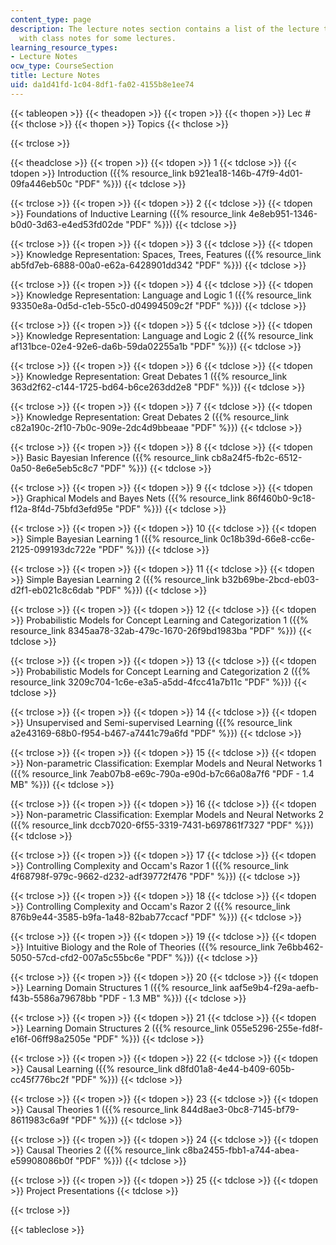 ```yaml
---
content_type: page
description: The lecture notes section contains a list of the lecture topics along
  with class notes for some lectures.
learning_resource_types:
- Lecture Notes
ocw_type: CourseSection
title: Lecture Notes
uid: da1d41fd-1c04-8df1-fa02-4155b8e1ee74
---
```


{{< tableopen >}}
{{< theadopen >}}
{{< tropen >}}
{{< thopen >}}
Lec #
{{< thclose >}}
{{< thopen >}}
Topics
{{< thclose >}}

{{< trclose >}}

{{< theadclose >}}
{{< tropen >}}
{{< tdopen >}}
1
{{< tdclose >}}
{{< tdopen >}}
Introduction ({{% resource_link b921ea18-146b-47f9-4d01-09fa446eb50c "PDF" %}})
{{< tdclose >}}

{{< trclose >}}
{{< tropen >}}
{{< tdopen >}}
2
{{< tdclose >}}
{{< tdopen >}}
Foundations of Inductive Learning ({{% resource_link 4e8eb951-1346-b0d0-3d63-e4ed53fd02de "PDF" %}})
{{< tdclose >}}

{{< trclose >}}
{{< tropen >}}
{{< tdopen >}}
3
{{< tdclose >}}
{{< tdopen >}}
Knowledge Representation: Spaces, Trees, Features ({{% resource_link ab5fd7eb-6888-00a0-e62a-6428901dd342 "PDF" %}})
{{< tdclose >}}

{{< trclose >}}
{{< tropen >}}
{{< tdopen >}}
4
{{< tdclose >}}
{{< tdopen >}}
Knowledge Representation: Language and Logic 1 ({{% resource_link 93350e8a-0d5d-c1eb-55c0-d04994509c2f "PDF" %}})
{{< tdclose >}}

{{< trclose >}}
{{< tropen >}}
{{< tdopen >}}
5
{{< tdclose >}}
{{< tdopen >}}
Knowledge Representation: Language and Logic 2 ({{% resource_link af131bce-02e4-92e6-da6b-59da02255a1b "PDF" %}})
{{< tdclose >}}

{{< trclose >}}
{{< tropen >}}
{{< tdopen >}}
6
{{< tdclose >}}
{{< tdopen >}}
Knowledge Representation: Great Debates 1 ({{% resource_link 363d2f62-c144-1725-bd64-b6ce263dd2e8 "PDF" %}})
{{< tdclose >}}

{{< trclose >}}
{{< tropen >}}
{{< tdopen >}}
7
{{< tdclose >}}
{{< tdopen >}}
Knowledge Representation: Great Debates 2 ({{% resource_link c82a190c-2f10-7b0c-909e-2dc4d9bbeaae "PDF" %}})
{{< tdclose >}}

{{< trclose >}}
{{< tropen >}}
{{< tdopen >}}
8
{{< tdclose >}}
{{< tdopen >}}
Basic Bayesian Inference ({{% resource_link cb8a24f5-fb2c-6512-0a50-8e6e5eb5c8c7 "PDF" %}})
{{< tdclose >}}

{{< trclose >}}
{{< tropen >}}
{{< tdopen >}}
9
{{< tdclose >}}
{{< tdopen >}}
Graphical Models and Bayes Nets ({{% resource_link 86f460b0-9c18-f12a-8f4d-75bfd3efd95e "PDF" %}})
{{< tdclose >}}

{{< trclose >}}
{{< tropen >}}
{{< tdopen >}}
10
{{< tdclose >}}
{{< tdopen >}}
Simple Bayesian Learning 1 ({{% resource_link 0c18b39d-66e8-cc6e-2125-099193dc722e "PDF" %}})
{{< tdclose >}}

{{< trclose >}}
{{< tropen >}}
{{< tdopen >}}
11
{{< tdclose >}}
{{< tdopen >}}
Simple Bayesian Learning 2 ({{% resource_link b32b69be-2bcd-eb03-d2f1-eb021c8c6dab "PDF" %}})
{{< tdclose >}}

{{< trclose >}}
{{< tropen >}}
{{< tdopen >}}
12
{{< tdclose >}}
{{< tdopen >}}
Probabilistic Models for Concept Learning and Categorization 1 ({{% resource_link 8345aa78-32ab-479c-1670-26f9bd1983ba "PDF" %}})
{{< tdclose >}}

{{< trclose >}}
{{< tropen >}}
{{< tdopen >}}
13
{{< tdclose >}}
{{< tdopen >}}
Probabilistic Models for Concept Learning and Categorization 2 ({{% resource_link 3209c704-1c6e-e3a5-a5dd-4fcc41a7b11c "PDF" %}})
{{< tdclose >}}

{{< trclose >}}
{{< tropen >}}
{{< tdopen >}}
14
{{< tdclose >}}
{{< tdopen >}}
Unsupervised and Semi-supervised Learning ({{% resource_link a2e43169-68b0-f954-b467-a7441c79a6fd "PDF" %}})
{{< tdclose >}}

{{< trclose >}}
{{< tropen >}}
{{< tdopen >}}
15
{{< tdclose >}}
{{< tdopen >}}
Non-parametric Classification: Exemplar Models and Neural Networks 1 ({{% resource_link 7eab07b8-e69c-790a-e90d-b7c66a08a7f6 "PDF - 1.4 MB" %}})
{{< tdclose >}}

{{< trclose >}}
{{< tropen >}}
{{< tdopen >}}
16
{{< tdclose >}}
{{< tdopen >}}
Non-parametric Classification: Exemplar Models and Neural Networks 2 ({{% resource_link dccb7020-6f55-3319-7431-b697861f7327 "PDF" %}})
{{< tdclose >}}

{{< trclose >}}
{{< tropen >}}
{{< tdopen >}}
17
{{< tdclose >}}
{{< tdopen >}}
Controlling Complexity and Occam's Razor 1 ({{% resource_link 4f68798f-979c-9662-d232-adf39772f476 "PDF" %}})
{{< tdclose >}}

{{< trclose >}}
{{< tropen >}}
{{< tdopen >}}
18
{{< tdclose >}}
{{< tdopen >}}
Controlling Complexity and Occam's Razor 2 ({{% resource_link 876b9e44-3585-b9fa-1a48-82bab77ccacf "PDF" %}})
{{< tdclose >}}

{{< trclose >}}
{{< tropen >}}
{{< tdopen >}}
19
{{< tdclose >}}
{{< tdopen >}}
Intuitive Biology and the Role of Theories ({{% resource_link 7e6bb462-5050-57cd-cfd2-007a5c55bc6e "PDF" %}})
{{< tdclose >}}

{{< trclose >}}
{{< tropen >}}
{{< tdopen >}}
20
{{< tdclose >}}
{{< tdopen >}}
Learning Domain Structures 1 ({{% resource_link aaf5e9b4-f29a-aefb-f43b-5586a79678bb "PDF - 1.3 MB" %}})
{{< tdclose >}}

{{< trclose >}}
{{< tropen >}}
{{< tdopen >}}
21
{{< tdclose >}}
{{< tdopen >}}
Learning Domain Structures 2 ({{% resource_link 055e5296-255e-fd8f-e16f-06ff98a2505e "PDF" %}})
{{< tdclose >}}

{{< trclose >}}
{{< tropen >}}
{{< tdopen >}}
22
{{< tdclose >}}
{{< tdopen >}}
Causal Learning ({{% resource_link d8fd01a8-4e44-b409-605b-cc45f776bc2f "PDF" %}})
{{< tdclose >}}

{{< trclose >}}
{{< tropen >}}
{{< tdopen >}}
23
{{< tdclose >}}
{{< tdopen >}}
Causal Theories 1 ({{% resource_link 844d8ae3-0bc8-7145-bf79-8611983c6a9f "PDF" %}})
{{< tdclose >}}

{{< trclose >}}
{{< tropen >}}
{{< tdopen >}}
24
{{< tdclose >}}
{{< tdopen >}}
Causal Theories 2 ({{% resource_link c8ba2455-fbb1-a744-abea-e59908086b0f "PDF" %}})
{{< tdclose >}}

{{< trclose >}}
{{< tropen >}}
{{< tdopen >}}
25
{{< tdclose >}}
{{< tdopen >}}
Project Presentations
{{< tdclose >}}

{{< trclose >}}

{{< tableclose >}}